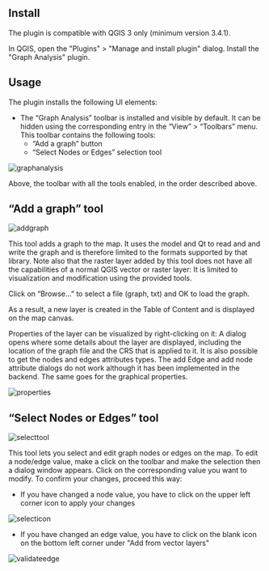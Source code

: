 ## Install

The plugin is compatible with QGIS 3 only (minimum version 3.4.1).


In QGIS, open the "Plugins" > "Manage and install plugin" dialog. Install the "Graph Analysis" plugin.


## Usage

The plugin installs the following UI elements:


- The “Graph Analysis” toolbar is installed and visible by default. It can be hidden using the corresponding entry in the “View” > “Toolbars” menu. This toolbar contains the following tools:
  * “Add a graph” button
  * “Select Nodes or Edges” selection tool

![graphanalysis](https://user-images.githubusercontent.com/31792531/51313636-55c11800-1a4e-11e9-92dc-19bfd308b618.png)

Above, the toolbar with all the tools enabled, in the order described above.

## “Add a graph” tool
![addgraph](https://user-images.githubusercontent.com/31792531/51313635-55288180-1a4e-11e9-8725-3f34d2949feb.png)

This tool adds a graph to the map. It uses the model and Qt to read and and write the graph and is therefore limited to the formats supported by that library. Note also that the raster layer added by this tool does not have all the capabilities of a normal QGIS vector or raster layer: It is limited to visualization and modification using the provided tools.


Click on “Browse…” to select a file (graph, txt) and OK to load the graph.

As a result, a new layer is created in the Table of Content and is displayed on the map canvas.

Properties of the layer can be visualized by right-clicking on it: A dialog opens where some details about the layer are displayed, including the location of the graph file and the CRS that is applied to it. It is also possible to get the nodes and edges attributes types. The add Edge and add node attribute dialogs do not work although it has been implemented in the backend. The same goes for the graphical properties.

![properties](https://user-images.githubusercontent.com/31792531/51314372-d3d1ee80-1a4f-11e9-81a4-604d5975f5fd.png)


## “Select Nodes or Edges” tool
![selecttool](https://user-images.githubusercontent.com/31792531/51314534-32976800-1a50-11e9-95e1-7b9ab77fd230.png)

This tool lets you select and edit graph nodes or edges on the map. To edit a node/edge value, make a click on the toolbar and make the selection then a dialog window appears. Click on the corresponding value you want to modify. To confirm your changes, proceed this way:
- If you have changed a node value, you have to click on the upper left corner icon to apply your changes

![selecticon](https://user-images.githubusercontent.com/31792531/51314904-3c6d9b00-1a51-11e9-8c44-d9e4c45f6a85.png)
- If you have changed an edge value, you have to click on the blank icon on the bottom left corner under "Add from vector layers"

![validateedge](https://user-images.githubusercontent.com/31792531/51314905-3d063180-1a51-11e9-975f-7115a7bb46c4.png)

